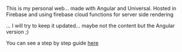 This is my personal web... made with Angular and Universal. Hosted in Firebase and using firebase cloud functions for server side rendering

... I will try to keep it updated... maybe not the content but the Angular version ;)

You can see a step by step guide [here](https://github.com/AlmeriaJS/angular6-web-ssr)
